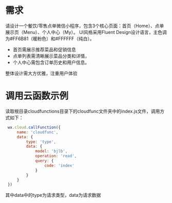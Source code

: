# 需求

请设计一个餐饮/零售点单微信小程序，包含3个核心页面：首页（Home）、点单展示页（Menu）、个人中心（My）。
UI风格采用Fluent Design设计语言，主色调为#FF6B81（暖粉色）和#FFFFFF（纯白）。
* 首页需展示推荐菜品和促销信息
* 点单列表需清晰展示菜品分类和详情，
* 个人中心需包含订单历史和用户信息。

整体设计需大方优雅，注重用户体验

# 调用云函数示例

读取根目录cloudfunctions目录下的cloudfunc文件夹中的index.js文件，调用方式如下：

```js
 wx.cloud.callFunction({
     name: 'cloudfunc',
     data: {
         type: 'type',
         data: {
             model: 'bjlb',
             operation: 'read',
             query: {
                 code: 'index'
             }
         }
     }
 })
```

其中data中的type为请求类型，data为请求数据

